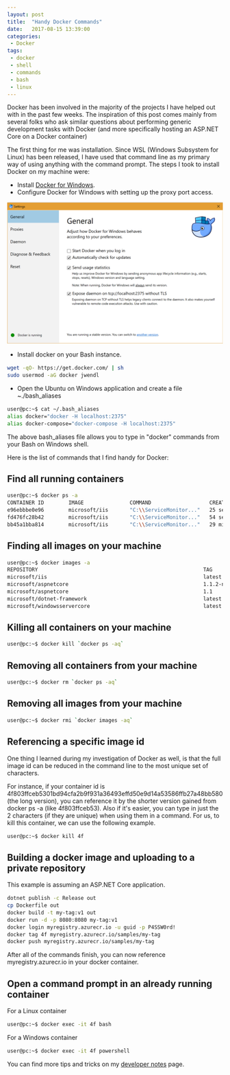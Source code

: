 ```yaml
---
layout: post
title:  "Handy Docker Commands"
date:   2017-08-15 13:39:00
categories:
 - Docker
tags:
 - docker
 - shell
 - commands
 - bash
 - linux
---
```

Docker has been involved in the majority of the projects I have helped out with in the past few weeks. The inspiration of this post comes mainly from several folks who ask similar questions about performing generic development tasks with Docker (and more specifically hosting an ASP.NET Core on a Docker container)

The first thing for me was installation. Since WSL (Windows Subsystem for Linux) has been released, I have used that command line as my primary way of using anything with the command prompt. The steps I took to install Docker on my machine were:

* Install [Docker for Windows](https://docs.docker.com/docker-for-windows/install/).
* Configure Docker for Windows with setting up the proxy port access.

![Docker for Windows Settings](/images/posts/docker-settings.png)

* Install docker on your Bash instance.

``` bash
wget -qO- https://get.docker.com/ | sh
sudo usermod -aG docker jwendl
```

* Open the Ubuntu on Windows application and create a file ~./bash_aliases

``` bash
user@pc:~$ cat ~/.bash_aliases
alias docker="docker -H localhost:2375"
alias docker-compose="docker-compose -H localhost:2375"
```

The above bash_aliases file allows you to type in "docker" commands from your Bash on Windows shell.

Here is the list of commands that I find handy for Docker:

## Find all running containers ##

``` bash
user@pc:~$ docker ps -a
CONTAINER ID        IMAGE               COMMAND                   CREATED             STATUS                  PORTS               NAMES
e96ebbbe0e96        microsoft/iis       "C:\\ServiceMonitor..."   25 seconds ago      Up Less than a second   80/tcp              keen_wescoff
fd476fc28b42        microsoft/iis       "C:\\ServiceMonitor..."   54 seconds ago      Up 44 seconds           80/tcp              friendly_kare
bb45a1bba814        microsoft/iis       "C:\\ServiceMonitor..."   29 minutes ago      Up 28 minutes           80/tcp              adoring_mclean
```

## Finding all images on your machine ##

``` bash
user@pc:~$ docker images -a
REPOSITORY                                                      TAG                 IMAGE ID            CREATED             SIZE
microsoft/iis                                                   latest              4f803ffceb53        8 days ago          10.6GB
microsoft/aspnetcore                                            1.1.2-nanoserver    b450022c856b        13 days ago         1.22GB
microsoft/aspnetcore                                            1.1                 bff3f324b4c7        2 weeks ago         1.22GB
microsoft/dotnet-framework                                      latest              624ffeea3816        5 weeks ago         11.3GB
microsoft/windowsservercore                                     latest              2c42a1b4dea8        5 weeks ago         10.2GB
```

## Killing all containers on your machine ##

``` bash
user@pc:~$ docker kill `docker ps -aq`
```

## Removing all containers from your machine ##

``` bash
user@pc:~$ docker rm `docker ps -aq`
```

## Removing all images from your machine ##

``` bash
user@pc:~$ docker rmi `docker images -aq`
```

## Referencing a specific image id ##

One thing I learned during my investigation of Docker as well, is that the full image id can be reduced in the command line to the most unique set of characters.

For instance, if your container id is 4f803ffceb5301bd94cfa2b9f931a36493effd50e9d14a53586ffb27a48bb580 (the long version), you can reference it by the shorter version gained from docker ps -a (like 4f803ffceb53). Also if it's easier, you can type in just the 2 characters (if they are unique) when using them in a command. For us, to kill this container, we can use the following example.

``` bash
user@pc:~$ docker kill 4f
```

## Building a docker image and uploading to a private repository ##

This example is assuming an ASP.NET Core application.

``` bash
dotnet publish -c Release out
cp Dockerfile out
docker build -t my-tag:v1 out
docker run -d -p 8080:8080 my-tag:v1
docker login myregistry.azurecr.io -u guid -p P4SSW0rd!
docker tag 4f myregistry.azurecr.io/samples/my-tag
docker push myregistry.azurecr.io/samples/my-tag
```

After all of the commands finish, you can now reference myregistry.azurecr.io in your docker container.

## Open a command prompt in an already running container ##

For a Linux container

``` bash
user@pc:~$ docker exec -it 4f bash
```

For a Windows container

``` bash
user@pc:~$ docker exec -it 4f powershell
```

You can find more tips and tricks on my [developer notes](https://www.jwendl.net/code-notes/docker/commands/) page.